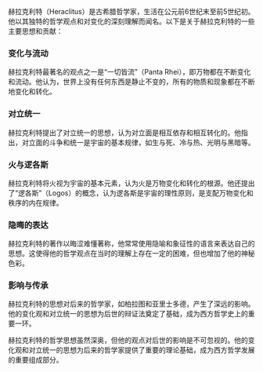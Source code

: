 赫拉克利特（Heraclitus）是古希腊哲学家，生活在公元前6世纪末至前5世纪初。他以其独特的哲学观点和对变化的深刻理解而闻名。以下是关于赫拉克利特的一些主要思想和贡献：

### 变化与流动
赫拉克利特最著名的观点之一是“一切皆流”（Panta Rhei），即万物都在不断变化和流动。他认为，世界上没有任何东西是静止不变的，所有的物质和现象都在不断地变化和转化。

### 对立统一
赫拉克利特提出了对立统一的思想，认为对立面是相互依存和相互转化的。他指出，对立面的斗争和统一是宇宙的基本规律，如生与死、冷与热、光明与黑暗等。

### 火与逻各斯
赫拉克利特将火视为宇宙的基本元素，认为火是万物变化和转化的根源。他还提出了“逻各斯”（Logos）的概念，认为逻各斯是宇宙的理性原则，是支配万物变化和秩序的内在规律。

### 隐晦的表达
赫拉克利特的著作以晦涩难懂著称，他常常使用隐喻和象征性的语言来表达自己的思想。这使得他的哲学观点在当时的理解上存在一定的困难，但也增加了他的神秘色彩。

### 影响与传承
赫拉克利特的思想对后来的哲学家，如柏拉图和亚里士多德，产生了深远的影响。他的变化观和对立统一的思想为后世的辩证法奠定了基础，成为西方哲学史上的重要一环。

赫拉克利特的哲学思想虽然深奥，但他的观点对后世的影响是不可忽视的。他的变化观和对立统一的思想为后来的哲学家提供了重要的理论基础，成为西方哲学发展的重要组成部分。